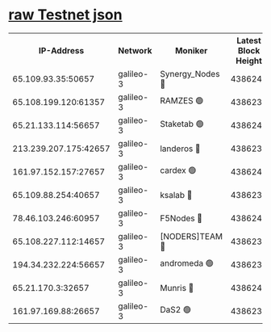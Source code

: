 [raw Testnet json](https://rpc-check.androt.stavr.tech/androt/rpcandrot_result.json)
=

<table><tr><th>IP-Address</th><th>Network</th><th>Moniker</th><th>Latest Block Height</th><th>Earliest Block Height</th><th>Catching Up</th><th>Tx Index</th><th>Voting Power</th><th>Scan Time</th></tr><tr><td>65.109.93.35:50657</td><td>galileo-3</td><td>Synergy_Nodes 🔴</td><td>4386241</td><td>0</td><td>False</td><td>on</td><td>960605</td><td>2023-12-26T09:49:12.979619114UTC</td></tr><tr><td>65.108.199.120:61357</td><td>galileo-3</td><td>RAMZES 🟢</td><td>4386239</td><td>1</td><td>False</td><td>on</td><td>0</td><td>2023-12-26T09:48:59.602804085UTC</td></tr><tr><td>65.21.133.114:56657</td><td>galileo-3</td><td>Staketab 🟢</td><td>4386241</td><td>90001</td><td>False</td><td>on</td><td>0</td><td>2023-12-26T09:49:13.818064941UTC</td></tr><tr><td>213.239.207.175:42657</td><td>galileo-3</td><td>landeros 🔴</td><td>4386237</td><td>2642001</td><td>False</td><td>on</td><td>73</td><td>2023-12-26T09:48:47.709142863UTC</td></tr><tr><td>161.97.152.157:27657</td><td>galileo-3</td><td>cardex 🟢</td><td>4386241</td><td>2945323</td><td>False</td><td>on</td><td>0</td><td>2023-12-26T09:49:13.278331515UTC</td></tr><tr><td>65.109.88.254:40657</td><td>galileo-3</td><td>ksalab 🔴</td><td>4386238</td><td>3000356</td><td>False</td><td>on</td><td>31618</td><td>2023-12-26T09:48:55.185964395UTC</td></tr><tr><td>78.46.103.246:60957</td><td>galileo-3</td><td>F5Nodes 🔴</td><td>4386241</td><td>3057001</td><td>False</td><td>off</td><td>24</td><td>2023-12-26T09:49:13.505767327UTC</td></tr><tr><td>65.108.227.112:14657</td><td>galileo-3</td><td>[NODERS]TEAM 🔴</td><td>4386237</td><td>3176323</td><td>False</td><td>on</td><td>959621</td><td>2023-12-26T09:48:48.065215712UTC</td></tr><tr><td>194.34.232.224:56657</td><td>galileo-3</td><td>andromeda 🟢</td><td>4386238</td><td>4286238</td><td>False</td><td>off</td><td>0</td><td>2023-12-26T09:48:54.514123132UTC</td></tr><tr><td>65.21.170.3:32657</td><td>galileo-3</td><td>Munris 🔴</td><td>4386240</td><td>4286240</td><td>False</td><td>off</td><td>416</td><td>2023-12-26T09:49:04.469659627UTC</td></tr><tr><td>161.97.169.88:26657</td><td>galileo-3</td><td>DaS2 🟢</td><td>4386238</td><td>4326001</td><td>False</td><td>on</td><td>0</td><td>2023-12-26T09:48:54.845149446UTC</td></tr></table>
